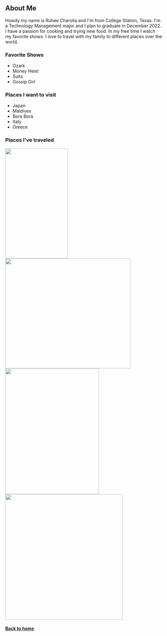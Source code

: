 ## About Me

Howdy my name is Ruhee Charolia and I'm from College Station, Texas. I'm a Technology Management major and I plan to graduate in December 2022. 
I have a passion for cooking and trying new food. In my free time I watch my favorite shows. I love to travel with my family to different places over the world. 

### Favorite Shows
- Ozark
- Money Heist
- Suits
- Gossip Girl

### Places I want to visit
- Japan
- Maldives
- Bora Bora
- Italy
- Greece

### Places I've traveled 

<img src="https://user-images.githubusercontent.com/98358771/152855137-c52b5d81-f37c-4a3f-abf6-965ae9b8b4de.jpeg" width="200" height="350">   
<img src="https://user-images.githubusercontent.com/98358771/152855551-4edb2670-6303-4a26-a4df-52712bad22df.jpeg" width="400" height=350">

<img src="https://user-images.githubusercontent.com/98358771/152855634-2db5f194-c816-4ba4-bb21-5f8e24700f6b.jpeg" width="300" height="400">
<img src="https://user-images.githubusercontent.com/98358771/152855859-ceb19acc-78c5-4ee1-bf69-a4a6d1b951b1.jpeg" width="375" height="400">

#### [Back to home](index.md)
